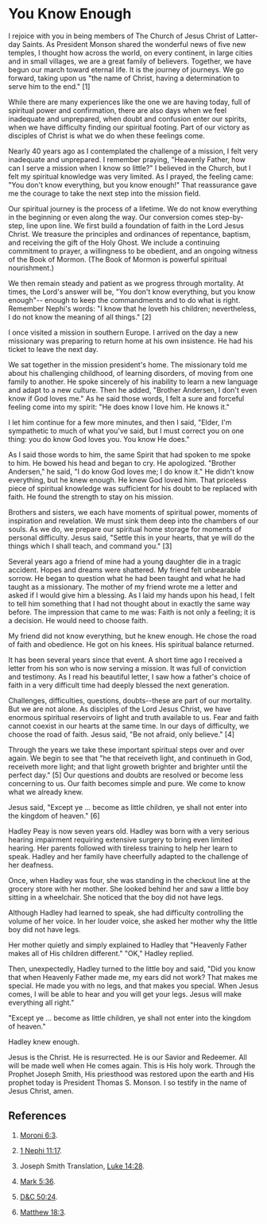 # You Know Enough

I rejoice with you in being members of The Church of Jesus Christ of Latter-
day Saints. As President Monson shared the wonderful news of five new temples,
I thought how across the world, on every continent, in large cities and in
small villages, we are a great family of believers. Together, we have begun
our march toward eternal life. It is the journey of journeys. We go forward,
taking upon us "the name of Christ, having a determination to serve him to the
end." [1]

While there are many experiences like the one we are having today, full of
spiritual power and confirmation, there are also days when we feel inadequate
and unprepared, when doubt and confusion enter our spirits, when we have
difficulty finding our spiritual footing. Part of our victory as disciples of
Christ is what we do when these feelings come.

Nearly 40 years ago as I contemplated the challenge of a mission, I felt very
inadequate and unprepared. I remember praying, "Heavenly Father, how can I
serve a mission when I know so little?" I believed in the Church, but I felt
my spiritual knowledge was very limited. As I prayed, the feeling came: "You
don't know everything, but you know enough!" That reassurance gave me the
courage to take the next step into the mission field.

Our spiritual journey is the process of a lifetime. We do not know everything
in the beginning or even along the way. Our conversion comes step-by-step,
line upon line. We first build a foundation of faith in the Lord Jesus Christ.
We treasure the principles and ordinances of repentance, baptism, and
receiving the gift of the Holy Ghost. We include a continuing commitment to
prayer, a willingness to be obedient, and an ongoing witness of the Book of
Mormon. (The Book of Mormon is powerful spiritual nourishment.)

We then remain steady and patient as we progress through mortality. At times,
the Lord's answer will be, "You don't know everything, but you know enough"--
enough to keep the commandments and to do what is right. Remember Nephi's
words: "I know that he loveth his children; nevertheless, I do not know the
meaning of all things." [2]

I once visited a mission in southern Europe. I arrived on the day a new
missionary was preparing to return home at his own insistence. He had his
ticket to leave the next day.

We sat together in the mission president's home. The missionary told me about
his challenging childhood, of learning disorders, of moving from one family to
another. He spoke sincerely of his inability to learn a new language and adapt
to a new culture. Then he added, "Brother Andersen, I don't even know if God
loves me." As he said those words, I felt a sure and forceful feeling come
into my spirit: "He does know I love him. He knows it."

I let him continue for a few more minutes, and then I said, "Elder, I'm
sympathetic to much of what you've said, but I must correct you on one thing:
you do know God loves you. You know He does."

As I said those words to him, the same Spirit that had spoken to me spoke to
him. He bowed his head and began to cry. He apologized. "Brother Andersen," he
said, "I do know God loves me; I do know it." He didn't know everything, but
he knew enough. He knew God loved him. That priceless piece of spiritual
knowledge was sufficient for his doubt to be replaced with faith. He found the
strength to stay on his mission.

Brothers and sisters, we each have moments of spiritual power, moments of
inspiration and revelation. We must sink them deep into the chambers of our
souls. As we do, we prepare our spiritual home storage for moments of personal
difficulty. Jesus said, "Settle this in your hearts, that ye will do the
things which I shall teach, and command you." [3]

Several years ago a friend of mine had a young daughter die in a tragic
accident. Hopes and dreams were shattered. My friend felt unbearable sorrow.
He began to question what he had been taught and what he had taught as a
missionary. The mother of my friend wrote me a letter and asked if I would
give him a blessing. As I laid my hands upon his head, I felt to tell him
something that I had not thought about in exactly the same way before. The
impression that came to me was: Faith is not only a feeling; it is a decision.
He would need to choose faith.

My friend did not know everything, but he knew enough. He chose the road of
faith and obedience. He got on his knees. His spiritual balance returned.

It has been several years since that event. A short time ago I received a
letter from his son who is now serving a mission. It was full of conviction
and testimony. As I read his beautiful letter, I saw how a father's choice of
faith in a very difficult time had deeply blessed the next generation.

Challenges, difficulties, questions, doubts--these are part of our mortality.
But we are not alone. As disciples of the Lord Jesus Christ, we have enormous
spiritual reservoirs of light and truth available to us. Fear and faith cannot
coexist in our hearts at the same time. In our days of difficulty, we choose
the road of faith. Jesus said, "Be not afraid, only believe." [4]

Through the years we take these important spiritual steps over and over again.
We begin to see that "he that receiveth light, and continueth in God,
receiveth more light; and that light groweth brighter and brighter until the
perfect day." [5]  Our questions and doubts are resolved or become less
concerning to us. Our faith becomes simple and pure. We come to know what we
already knew.

Jesus said, "Except ye ... become as little children, ye shall not enter into
the kingdom of heaven." [6]

Hadley Peay is now seven years old. Hadley was born with a very serious
hearing impairment requiring extensive surgery to bring even limited hearing.
Her parents followed with tireless training to help her learn to speak. Hadley
and her family have cheerfully adapted to the challenge of her deafness.

Once, when Hadley was four, she was standing in the checkout line at the
grocery store with her mother. She looked behind her and saw a little boy
sitting in a wheelchair. She noticed that the boy did not have legs.

Although Hadley had learned to speak, she had difficulty controlling the
volume of her voice. In her louder voice, she asked her mother why the little
boy did not have legs.

Her mother quietly and simply explained to Hadley that "Heavenly Father makes
all of His children different." "OK," Hadley replied.

Then, unexpectedly, Hadley turned to the little boy and said, "Did you know
that when Heavenly Father made me, my ears did not work? That makes me
special. He made you with no legs, and that makes you special. When Jesus
comes, I will be able to hear and you will get your legs. Jesus will make
everything all right."

"Except ye ... become as little children, ye shall not enter into the kingdom of
heaven."

Hadley knew enough.

Jesus is the Christ. He is resurrected. He is our Savior and Redeemer. All
will be made well when He comes again. This is His holy work. Through the
Prophet Joseph Smith, His priesthood was restored upon the earth and His
prophet today is President Thomas S. Monson. I so testify in the name of Jesus
Christ, amen.

## References

  1.   [Moroni 6:3](https://www.lds.org/scriptures/bofm/moro/6.3?lang=eng#2).

  2.   [1 Nephi 11:17](https://www.lds.org/scriptures/bofm/1-ne/11.17?lang=eng#16).

  3.  Joseph Smith Translation, [Luke 14:28](https://www.lds.org/scriptures/nt/luke/14.27a?lang=eng).

  4.   [Mark 5:36](https://www.lds.org/scriptures/nt/mark/5.36?lang=eng#35).

  5.   [D&amp;C 50:24](https://www.lds.org/scriptures/dc-testament/dc/50.24?lang=eng#23).

  6.   [Matthew 18:3](https://www.lds.org/scriptures/nt/matt/18.3?lang=eng#2).

